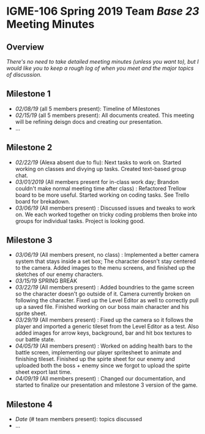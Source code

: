 # IGME-106 Spring 2019 Team *Base 23* Meeting Minutes

## Overview
*There's no need to take detailed meeting minutes (unless you want to), but I would like you to keep a rough log of when you meet and the major topics of discussion.*

## Milestone 1
- *02/08/19* (all 5 members present): Timeline of Milestones
- *02/15/19* (all 5 members present): All documents created. This meeting will be refining deisgn docs and creating our presentation.
- ...

## Milestone 2
- *02/22/19* (Alexa absent due to flu): Next tasks to work on. Started working on classes and divying up tasks. Created text-based group chat.
- *03/01/2019* (All members present for in-class work day; Brandon couldn't make normal meeting time after class) : Refactored Trellow board to be more useful. Started working on coding tasks. See Trello board for brekadown. 
- *03/06/19* (All members present) : Discussed issues and tweaks to work on. We each worked together on tricky coding problems then broke into groups for individual tasks. Project is looking good.

## Milestone 3
- *03/06/19* (All members present, no class) : Implemented a better camera system that stays inside a set box; The character doesn't stay centered to the camera. Added images to the menu screens, and finished up the sketches of our enemy characters.
- *03/15/19* SPRING BREAK
- *03/22/19* (All members present) : Added boundries to the game screen so the character doesn't go outside of it. Camera currently broken on following the character. Fixed up the Level Editor as well to correctly pull up a saved file. Finished working on our boss main character and his sprite sheet.
- *03/29/19* (All members present) : Fixed up the camera so it follows the player and imported a generic tileset from the Level Editor as a test. Also added images for arrow keys, background, bar and hit box textures to our battle state.
- *04/05/19* (All members present) : Worked on adding health bars to the battle screen, implementing our player spritesheet to animate and finishing tileset. Finished up the spirte sheet for our enemy and uploaded both the boss + enemy since we forgot to upload the spirte sheet export last time.
- *04/09/19* (All members present) : Changed our documentation, and started to finalize our presentation and milestone 3 version of the game.

## Milestone 4
- *Date* (# team members present): topics discussed
- ...

